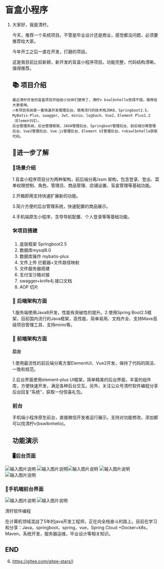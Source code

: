 # 盲盒小程序

1. 大家好，我是清柠。

   

   今天，推荐一个系统项目。不管是毕业设计还是商业，感觉都没问题，必须要推荐给大家。

   今年开工之后一直在开发，打磨的项目。

   这是我目前比较新颖，新开发的盲盒小程序项目。功能完整，代码结构清晰。值得推荐。

   ## 📚 项目介绍

   ```
   最近清柠开发的盲盒项目开始给小伙伴们使用了，清柠v bswlbnhello觉得不错，推荐给大家使用。
   🔥本项目系统是一套快速开发管理后台，使用流行的技术栈JDK8、Springboot2.5、MyBatis-Plus、swagger、Jwt、minio、logback、Vue2、Element Plus1.2（ElementUI）。
   后台管理系统、后台管理框架、JAVA管理后台、Springboot管理后台、前后端分离管理后台、Vue2管理后台、Vue.js管理后台、Element UI管理后台，+vbswlbnhello获取代码。
   ```

   ## 🧐进一步了解

   ### 🧰场景介绍

   1.盲盒小程序项目分为两种架构，前后端分离/ssm 架构，包含登录、登出、菜单权限控制、角色、管理员、商品管理、店铺设置、盲盒管理等基础功能。

   2.开箱即用支持快速扩展新的功能。

   3.简介方便的后台管理系统，快速配置的商品展示。

   4.手机端原生小程序，含导导航配置、个人登录等等基础功能。

   ### 🛠️项目搭建

   1. 底层框架 Springboot2.5
   2. 数据库mysql8.0
   3. 数据库操作 mybatis-plus
   4. 文件上传 拦截器+文件路径映射
   5. 文件服务器搭建
   6. 支付宝沙箱对接
   7. swagger+knife4j 接口文档
   8. AOP 切片

   ### 🐙 后端架构方面

   1.服务端使用Java8开发，性能有突破性的提升。2.使用Spring Boot2.5框架，目前国内流行的Java框架，高性能、简单易用、文档齐全、支持Mave高级项目管理工具、支持minio等。

   ### 🐹 前端架构方面

   #### 后台

   1.使用最流性的前后端分离方案ElementUI、Vue2开发，保持了代码的简洁、一致和规范。

   2.后台界面使用element-plus UI框架，简单精美的后台界面，丰富的组件库，方便快速开发，满足各种后台交互。另外，关注公众号清柠软件编程分享后台回复“系统”，获取一份惊喜礼包。

   ### 前台

   手机端小程序原生前台，直接微信开发者运行展示。支持对功能修改，添加都可以找清柠v(bswlbnhello)。

   ## **功能演示**

   ### 🖥️后台页面

![输入图片说明](image-20240409093429214.png)
![输入图片说明](image-20240409093617039.png)![输入图片说明](image-20240409093359363.png)
![输入图片说明](image-20240409093334800.png)
![输入图片说明](image-20240409093250861.png)



   ###   📱手机端前台界面
   ![输入图片说明](image-20240409093617039.png)
![输入图片说明](image-20240409093702329.png)



   清柠软件编程

   在计算机领域混战了5年的java开发工程师，正在向全栈奋斗的路上。目前在学习和分享：Java，springboot，spring，vue，Spring Cloud +Docker+k8s，Maven，系统开发，服务器运维，毕业设计等相关知识。

   ## END

6.  https://gitee.com/gitee-stars/)
